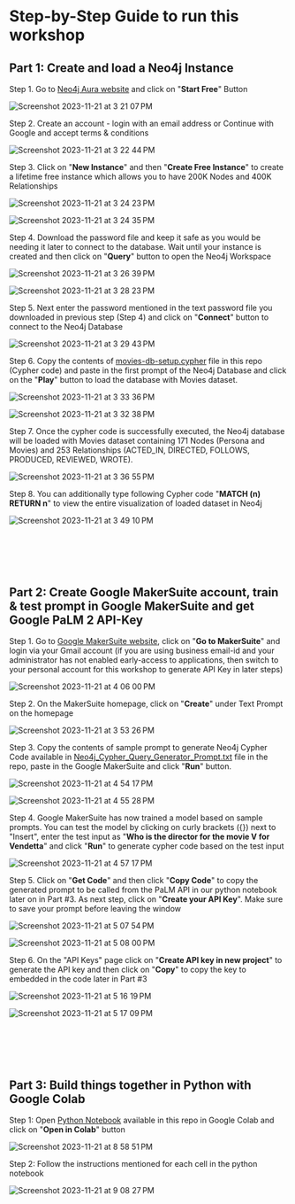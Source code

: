 # Step-by-Step Guide to run this workshop


## Part 1: Create and load a Neo4j Instance
Step 1. Go to [Neo4j Aura website](https://neo4j.com/aura) and click on "**Start Free**" Button

![Screenshot 2023-11-21 at 3 21 07 PM](https://github.com/sidagarwal04/graph-powered-nlp-workshop/assets/2035658/67ba92fb-db3f-457c-b869-ed4b78ebf6e9)

Step 2. Create an account - login with an email address or Continue with Google and accept terms & conditions

![Screenshot 2023-11-21 at 3 22 44 PM](https://github.com/sidagarwal04/graph-powered-nlp-workshop/assets/2035658/f71ebc8f-3183-48af-bdce-8103d18ff1ad)

Step 3. Click on "**New Instance**" and then "**Create Free Instance**" to create a lifetime free instance which allows you to have 200K Nodes and 400K Relationships

![Screenshot 2023-11-21 at 3 24 23 PM](https://github.com/sidagarwal04/graph-powered-nlp-workshop/assets/2035658/f6f62de6-e11b-49f6-8e74-2a0263cadcaa)

![Screenshot 2023-11-21 at 3 24 35 PM](https://github.com/sidagarwal04/graph-powered-nlp-workshop/assets/2035658/a8873589-67cb-48ba-b4c5-b12a080c466f)

Step 4. Download the password file and keep it safe as you would be needing it later to connect to the database. Wait until your instance is created and then click on "**Query**" button to open the Neo4j Workspace

![Screenshot 2023-11-21 at 3 26 39 PM](https://github.com/sidagarwal04/graph-powered-nlp-workshop/assets/2035658/a82f2d99-482a-440a-a7a2-2a428e2b209b)

![Screenshot 2023-11-21 at 3 28 23 PM](https://github.com/sidagarwal04/graph-powered-nlp-workshop/assets/2035658/48d6840c-a8cc-4928-8474-bb0bba016e45)

Step 5. Next enter the password mentioned in the text password file you downloaded in previous step (Step 4) and click on "**Connect**" button to connect to the Neo4j Database

![Screenshot 2023-11-21 at 3 29 43 PM](https://github.com/sidagarwal04/graph-powered-nlp-workshop/assets/2035658/29a4600c-9555-43b4-a124-41e670207806)

Step 6. Copy the contents of [movies-db-setup.cypher](movies-db-setup.cypher) file in this repo (Cypher code) and paste in the first prompt of the Neo4j Database and click on the "**Play**" button to load the database with Movies dataset.

![Screenshot 2023-11-21 at 3 33 36 PM](https://github.com/sidagarwal04/graph-powered-nlp-workshop/assets/2035658/5311f58d-30e4-4aa7-932e-e30079e1159e)

![Screenshot 2023-11-21 at 3 32 38 PM](https://github.com/sidagarwal04/graph-powered-nlp-workshop/assets/2035658/65899c18-3eb0-49e7-aec0-e874cd1805b2)

Step 7. Once the cypher code is successfully executed, the Neo4j database will be loaded with Movies dataset containing 171 Nodes (Persona and Movies) and 253 Relationships (ACTED_IN, DIRECTED, FOLLOWS, PRODUCED, REVIEWED, WROTE).

![Screenshot 2023-11-21 at 3 36 55 PM](https://github.com/sidagarwal04/graph-powered-nlp-workshop/assets/2035658/d6180484-d894-4ba8-87f3-03dd4548cb40)

Step 8. You can additionally type following Cypher code "**MATCH (n) RETURN n**" to view the entire visualization of loaded dataset in Neo4j
    
![Screenshot 2023-11-21 at 3 49 10 PM](https://github.com/sidagarwal04/graph-powered-nlp-workshop/assets/2035658/e312b30c-68a8-4481-ad01-e84b50d628eb)

<br><br>
---

## Part 2: Create Google MakerSuite account, train & test prompt in Google MakerSuite and get Google PaLM 2 API-Key
Step 1. Go to [Google MakerSuite website](https://developers.generativeai.google/products/makersuite), click on "**Go to MakerSuite**" and login via your Gmail account (if you are using business email-id and your administrator has not enabled early-access to applications, then switch to your personal account for this workshop to generate API Key in later steps)

![Screenshot 2023-11-21 at 4 06 00 PM](https://github.com/sidagarwal04/graph-powered-nlp-workshop/assets/2035658/f1b90ece-f44d-48e3-b83c-2a27bc1eadb3)

Step 2. On the MakerSuite homepage, click on "**Create**" under Text Prompt on the homepage

![Screenshot 2023-11-21 at 3 53 26 PM](https://github.com/sidagarwal04/graph-powered-nlp-workshop/assets/2035658/ea52d925-33a0-427b-9d6d-f82a4e5e32c6)

Step 3. Copy the contents of sample prompt to generate Neo4j Cypher Code available in [Neo4j_Cypher_Query_Generator_Prompt.txt](Neo4j_Cypher_Query_Generator_Prompt.txt) file in the repo, paste in the Google MakerSuite and click "**Run**" button.

![Screenshot 2023-11-21 at 4 54 17 PM](https://github.com/sidagarwal04/graph-powered-nlp-workshop/assets/2035658/8b393d04-c8db-4b66-8c81-0104664f50fb)

![Screenshot 2023-11-21 at 4 55 28 PM](https://github.com/sidagarwal04/graph-powered-nlp-workshop/assets/2035658/f760756f-4f5c-42b7-94d9-728643e33417)

Step 4. Google MakerSuite has now trained a model based on sample prompts. You can test the model by clicking on curly brackets ({}) next to "Insert", enter the test input as "**Who is the director for the movie V for Vendetta**" and click "**Run**" to generate cypher code based on the test input

![Screenshot 2023-11-21 at 4 57 17 PM](https://github.com/sidagarwal04/graph-powered-nlp-workshop/assets/2035658/38e399ce-ebf5-4a8b-a58c-39aa3a69d38f)

Step 5. Click on "**Get Code**" and then click "**Copy Code**" to copy the generated prompt to be called from the PaLM API in our python notebook later on in Part #3. As next step, click on "**Create your API Key**". Make sure to save your prompt before leaving the window

![Screenshot 2023-11-21 at 5 07 54 PM](https://github.com/sidagarwal04/graph-powered-nlp-workshop/assets/2035658/50bb9a02-a821-483a-a475-c1dc873ddaa5)

![Screenshot 2023-11-21 at 5 08 00 PM](https://github.com/sidagarwal04/graph-powered-nlp-workshop/assets/2035658/2cfee0b3-5091-441d-abdb-c61fe87c0be7)

Step 6. On the "API Keys" page click on "**Create API key in new project**" to generate the API key and then click on "**Copy**" to copy the key to embedded in the code later in Part #3

![Screenshot 2023-11-21 at 5 16 19 PM](https://github.com/sidagarwal04/graph-powered-nlp-workshop/assets/2035658/4cfe0c5e-c601-405d-9261-034a40791582)

![Screenshot 2023-11-21 at 5 17 09 PM](https://github.com/sidagarwal04/graph-powered-nlp-workshop/assets/2035658/548daed4-c60c-40fb-9e1f-18e14bcd06e2)

<br><br>
---


## Part 3: Build things together in Python with Google Colab
Step 1: Open [Python Notebook](graph_powered_nlp.ipynb) available in this repo in Google Colab and click on "**Open in Colab**" button

![Screenshot 2023-11-21 at 8 58 51 PM](https://github.com/sidagarwal04/graph-powered-nlp-workshop/assets/2035658/e7eda585-2783-4afe-ad76-6dd146e78960)

Step 2: Follow the instructions mentioned for each cell in the python notebook

![Screenshot 2023-11-21 at 9 08 27 PM](https://github.com/sidagarwal04/graph-powered-nlp-workshop/assets/2035658/8388bb40-2db5-4ff4-9768-4d8b3e9c005c)
